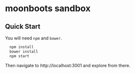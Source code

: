 moonboots sandbox
=================

## Quick Start

You will need `npm` and `bower`.

```bash
  npm install
  bower install
  npm start
```

Then navigate to http://localhost:3001 and explore from there.

